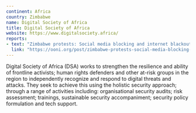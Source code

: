 ```yaml
---
continent: Africa
country: Zimbabwe
name: Digital Society of Africa
title: Digital Society of Africa
website: https://www.digitalsociety.africa/
reports:
- text: "Zimbabwe protests: Social media blocking and internet blackouts"
  link: "https://ooni.org/post/zimbabwe-protests-social-media-blocking-2019/"
---
```


Digital Society of Africa (DSA) works to strengthen the resilience and ability of frontline activists; human rights defenders and other at-risk groups in the region to independently recognize and respond to digital threats and attacks. They seek to achieve this using the holistic security approach; through a range of activities including: organisational security audits; risk assessment; trainings, sustainable security accompaniment; security policy formulation and tech support.
